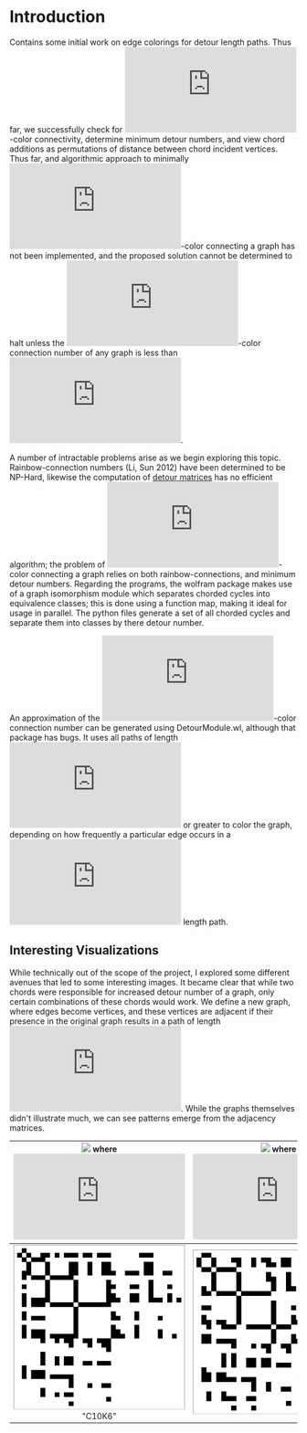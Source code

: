 # Introduction
Contains some initial work on edge colorings for detour length paths. Thus far, we successfully check for ![](https://latex.codecogs.com/svg.latex?k)-color connectivity, determine minimum detour numbers, and view chord additions as permutations of distance between chord incident vertices. Thus far, and algorithmic approach to minimally ![](https://latex.codecogs.com/svg.latex?k)-color connecting a graph has not been implemented, and the proposed solution cannot be determined to halt unless the ![](https://latex.codecogs.com/svg.latex?k)-color connection number of any graph is less than ![](https://latex.codecogs.com/svg.latex?2k-1).

A number of intractable problems arise as we begin exploring this topic. Rainbow-connection numbers (Li, Sun 2012) have been determined to be NP-Hard, likewise the computation of [detour matrices](http://mathworld.wolfram.com/DetourMatrix.html) has no efficient algorithm; the problem of ![](https://latex.codecogs.com/svg.latex?k)-color connecting a graph relies on both rainbow-connections, and minimum detour numbers. Regarding the programs, the wolfram package makes use of a graph isomorphism module which separates chorded cycles into equivalence classes; this is done using a function map, making it ideal for usage in parallel. The python files generate a set of all chorded cycles and separate them into classes by there detour number.

An approximation of the ![](https://latex.codecogs.com/svg.latex?k)-color connection number can be generated using DetourModule.wl, although that package has bugs. It uses all paths of length ![](https://latex.codecogs.com/svg.latex?k) or greater to color the graph, depending on how frequently a particular edge occurs in a ![](https://latex.codecogs.com/svg.latex?k) length path.

## Interesting Visualizations

While technically out of the scope of the project, I explored some different avenues that led to some interesting images. It became clear that while two chords were responsible for increased detour number of a graph, only certain combinations of these chords would work. We define a new graph, where edges become vertices, and these vertices are adjacent if their presence in the original graph results in a path of length ![](https://latex.codecogs.com/svg.latex?k). While the graphs themselves didn't illustrate much, we can see patterns emerge from the adjacency matrices.

![](https://latex.codecogs.com/svg.latex?C_{10}) where ![](https://latex.codecogs.com/svg.latex?k=6) | ![](https://latex.codecogs.com/svg.latex?C_{11}) where ![](https://latex.codecogs.com/svg.latex?k=7) | ![](https://latex.codecogs.com/svg.latex?C_{12}) where ![](https://latex.codecogs.com/svg.latex?k=7)
:-----------------------:|:-----------------------:|:-----------------------:
![alt text](https://github.com/ajump2/k-color-connectivity/raw/master/Images/arrayC10K6.tif) "C10K6"| ![alt text](https://github.com/ajump2/k-color-connectivity/raw/master/Images/arrayC11K7.tif "C11K7") | ![alt text](https://github.com/ajump2/k-color-connectivity/raw/master/Images/arrayC12K7.tif "C12K7")
